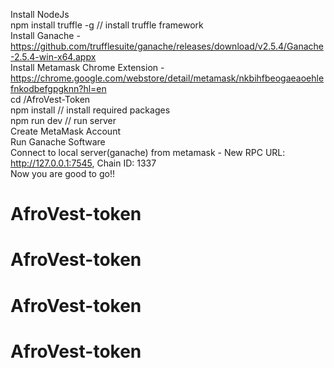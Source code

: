 
Install NodeJs<br/>
npm install truffle -g // install truffle framework<br/>
Install Ganache - https://github.com/trufflesuite/ganache/releases/download/v2.5.4/Ganache-2.5.4-win-x64.appx<br/>
Install Metamask Chrome Extension - https://chrome.google.com/webstore/detail/metamask/nkbihfbeogaeaoehlefnkodbefgpgknn?hl=en<br/>
cd /AfroVest-Token<br/>
npm install // install required packages<br/>
npm run dev	// run server<br/>
Create MetaMask Account<br/>
Run Ganache Software<br/>
Connect to local server(ganache) from metamask - New RPC URL: http://127.0.0.1:7545, Chain ID: 1337<br/>
Now you are good to go!!<br/>
# AfroVest-token

# AfroVest-token

# AfroVest-token

# AfroVest-token

